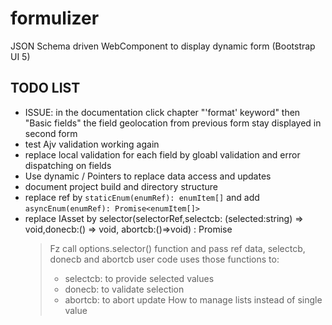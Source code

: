 # formulizer

JSON Schema driven WebComponent to display dynamic form (Bootstrap UI 5)    

## TODO LIST

- ISSUE: in the documentation click chapter "'format' keyword" then "Basic fields"
    the field geolocation from previous form stay displayed in second form
- test Ajv validation working again
- replace local validation for each field by gloabl validation and error dispatching on fields 
- Use dynamic / Pointers to replace data access and updates
- document project build and directory structure 
- replace ref by `staticEnum(enumRef): enumItem[]` and add `asyncEnum(enumRef): Promise<enumItem[]>` 
- replace IAsset by selector(selectorRef,selectcb: (selected:string) => void,donecb:() => void, abortcb:()=>void) : Promise<void> 
    > Fz call options.selector() function and pass ref data, selectcb, donecb and abortcb
    > user code uses those functions to:
    >    - selectcb: to provide selected values
    >    - donecb: to validate selection
    >    - abortcb: to abort update
    >How to manage lists instead of single value